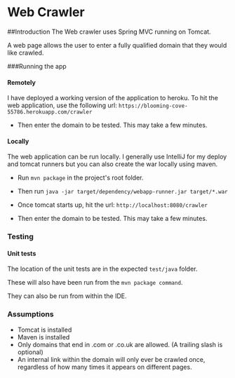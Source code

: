 Web Crawler
===========

##Introduction
The Web crawler uses Spring MVC running on Tomcat.

A web page allows the user to enter a fully qualified domain that they would like crawled.

###Running the app


#### Remotely
I have deployed a working version of the application to heroku.
To hit the web application, use the following url:
`https://blooming-cove-55786.herokuapp.com/crawler`

- Then enter the domain to be tested. This may take a few minutes.

#### Locally
The web application can be run locally. I generally use IntelliJ for my deploy and tomcat runners but you can also create the war locally using maven.

- Run `mvn package` in the project's root folder.

- Then run
  `java -jar target/dependency/webapp-runner.jar target/*.war`

- Once tomcat starts up, hit the url:
  `http://localhost:8080/crawler`

- Then enter the domain to be tested. This may take a few minutes.


### Testing

#### Unit tests
The location of the unit tests are in the expected `test/java` folder.

These will also have been run from the `mvn package command`.

They can also be run from within the IDE.


### Assumptions

- Tomcat is installed
- Maven is installed
- Only domains that end in .com or .co.uk are allowed. (A trailing slash is optional)
- An internal link within the domain will only ever be crawled once, regardless of how many times it appears on different pages.




